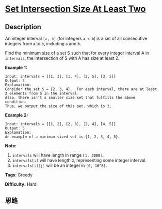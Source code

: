 # [Set Intersection Size At Least Two][title]

## Description

An integer interval `[a, b]` (for integers `a < b`) is a set of all
consecutive integers from `a` to `b`, including `a` and `b`.

Find the minimum size of a set S such that for every integer interval A in
`intervals`, the intersection of S with A has size at least 2.

**Example 1:**  
            Input: intervals = [[1, 3], [1, 4], [2, 5], [3, 5]]    Output: 3    Explanation:    Consider the set S = {2, 3, 4}.  For each interval, there are at least 2 elements from S in the interval.    Also, there isn't a smaller size set that fulfills the above condition.    Thus, we output the size of this set, which is 3.    

**Example 2:**  
            Input: intervals = [[1, 2], [2, 3], [2, 4], [4, 5]]    Output: 5    Explanation:    An example of a minimum sized set is {1, 2, 3, 4, 5}.    

**Note:**  

  1. `intervals` will have length in range `[1, 3000]`.
  2. `intervals[i]` will have length `2`, representing some integer interval.
  3. `intervals[i][j]` will be an integer in `[0, 10^8]`.


**Tags:** Greedy

**Difficulty:** Hard

## 思路

[title]: https://leetcode.com/problems/set-intersection-size-at-least-two
